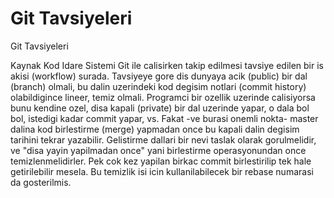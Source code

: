 # Git Tavsiyeleri


Git Tavsiyeleri



Kaynak Kod Idare Sistemi Git ile calisirken takip edilmesi tavsiye edilen bir is akisi (workflow) surada. Tavsiyeye gore dis dunyaya acik (public) bir dal (branch) olmali, bu dalin uzerindeki kod degisim notlari (commit history) olabildigince lineer, temiz olmali. Programci bir ozellik uzerinde calisiyorsa bunu kendine ozel, disa kapali (private) bir dal uzerinde yapar, o dala bol bol, istedigi kadar commit yapar, vs. Fakat -ve burasi onemli nokta- master dalina kod birlestirme (merge) yapmadan once bu kapali dalin degisim tarihini tekrar yazabilir. Gelistirme dallari bir nevi taslak olarak gorulmelidir, ve "disa yayin yapilmadan once" yani birlestirme operasyonundan once temizlenmelidirler. Pek cok kez yapilan birkac commit birlestirilip tek hale getirilebilir mesela. Bu temizlik isi icin kullanilabilecek  bir rebase numarasi da gosterilmis.




